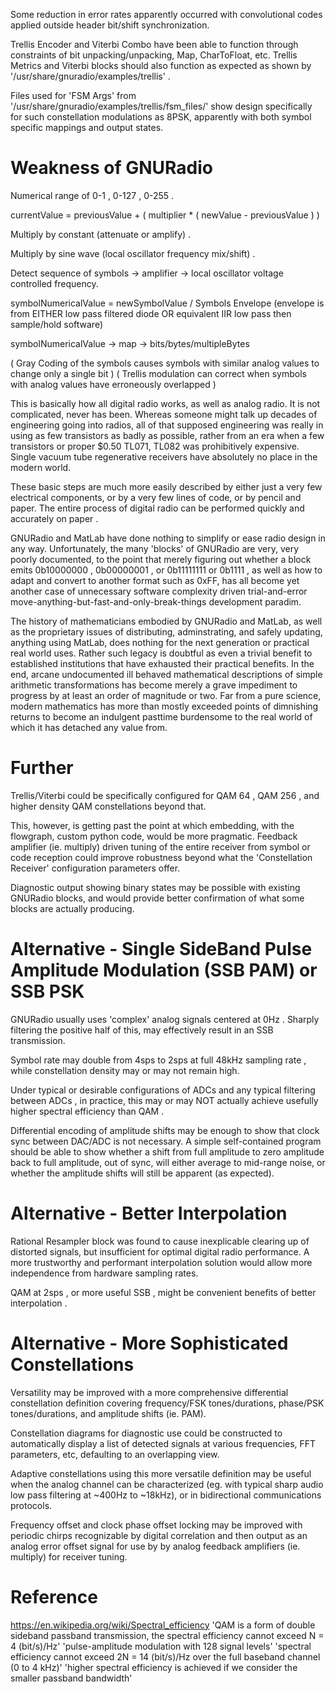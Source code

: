 
Some reduction in error rates apparently occurred with convolutional codes applied outside header bit/shift synchronization.

Trellis Encoder and Viterbi Combo have been able to function through constraints of bit unpacking/unpacking, Map, CharToFloat, etc. Trellis Metrics and Viterbi blocks should also function as expected as shown by '/usr/share/gnuradio/examples/trellis' .

Files used for 'FSM Args' from '/usr/share/gnuradio/examples/trellis/fsm_files/' show design specifically for such constellation modulations as 8PSK, apparently with both symbol specific mappings and output states.


# Weakness of GNURadio

Numerical range of 0-1 , 0-127 , 0-255 .

currentValue = previousValue + ( multiplier * ( newValue - previousValue ) )

Multiply by constant (attenuate or amplify) .


Multiply by sine wave (local oscillator frequency mix/shift) .

Detect sequence of symbols -> amplifier -> local oscillator voltage controlled frequency.

symbolNumericalValue = newSymbolValue / Symbols Envelope
 (envelope is from EITHER low pass filtered diode OR equivalent IIR low pass then sample/hold software)

symbolNumericalValue -> map -> bits/bytes/multipleBytes

( Gray Coding of the symbols causes symbols with similar analog values to change only a single bit )
( Trellis modulation can correct when symbols with analog values have erroneously overlapped )


This is basically how all digital radio works, as well as analog radio. It is not complicated, never has been. Whereas someone might talk up decades of engineering going into radios, all of that supposed engineering was really in using as few transistors as badly as possible, rather from an era when a few transistors or proper $0.50 TL071, TL082 was prohibitively expensive. Single vacuum tube regenerative receivers have absolutely no place in the  modern world.

These basic steps are much more easily described by either just a very few electrical components, or by a very few lines of code, or by pencil and paper. The entire process of digital radio can be performed quickly and accurately on paper .

GNURadio and MatLab have done nothing to simplify or ease radio design in any way. Unfortunately, the many 'blocks' of GNURadio are very, very poorly documented, to the point that merely figuring out whether a block emits 0b10000000 , 0b00000001 , or 0b11111111 or 0b1111 , as well as how to adapt and convert to another format such as 0xFF, has all become yet another case of unnecessary software complexity driven trial-and-error move-anything-but-fast-and-only-break-things development paradim.


The history of mathematicians embodied by GNURadio and MatLab, as well as the proprietary issues of distributing, adminstrating, and safely updating, anything using MatLab, does nothing for the next generation or practical real world uses. Rather such legacy is doubtful as even a trivial benefit to established institutions that have exhausted their practical benefits. In the end, arcane undocumented ill behaved mathematical descriptions of simple arithmetic transformations has become merely a grave impediment to progress by at least an order of magnitude or two. Far from a pure science, modern mathematics has more than mostly exceeded points of dimnishing returns to become an indulgent pasttime burdensome to the real world of which it has detached any value from.






# Further

Trellis/Viterbi could be specifically configured for QAM 64 , QAM 256 , and higher density QAM constellations beyond that.

This, however, is getting past the point at which embedding, with the flowgraph, custom python code, would be more pragmatic. Feedback amplifier (ie. multiply) driven tuning of the entire receiver from symbol or code reception could improve robustness beyond what the 'Constellation Receiver' configuration parameters offer.

Diagnostic output showing binary states may be possible with existing GNURadio blocks, and would provide better confirmation of what some blocks are actually producing.




# Alternative - Single SideBand Pulse Amplitude Modulation (SSB PAM) or SSB PSK

GNURadio usually uses 'complex' analog signals centered at 0Hz . Sharply filtering the positive half of this, may effectively result in an SSB transmission.

Symbol rate may double from 4sps to 2sps at full 48kHz sampling rate , while constellation density may or may not remain high.

Under typical or desirable configurations of ADCs and any typical filtering between ADCs , in practice, this may or may NOT actually achieve usefully higher spectral efficiency than QAM .

Differential encoding of amplitude shifts may be enough to show that clock sync between DAC/ADC is not necessary. A simple self-contained program should be able to show whether a shift from full amplitude to zero amplitude back to full amplitude, out of sync, will either average to mid-range noise, or whether the amplitude shifts will still be apparent (as expected).



# Alternative - Better Interpolation

Rational Resampler block was found to cause inexplicable clearing up of distorted signals, but insufficient for optimal digital radio performance. A more trustworthy and performant interpolation solution would allow more independence from hardware sampling rates.

QAM at 2sps , or more useful SSB , might be convenient benefits of better interpolation .



# Alternative - More Sophisticated Constellations

Versatility may be improved with a more comprehensive differential constellation definition covering frequency/FSK tones/durations, phase/PSK tones/durations, and amplitude shifts (ie. PAM).

Constellation diagrams for diagnostic use could be constructed to automatically display a list of detected signals at various frequencies, FFT parameters, etc, defaulting to an overlapping view.

Adaptive constellations using this more versatile definition may be useful when the analog channel can be characterized (eg. with typical sharp audio low pass filtering at ~400Hz to ~18kHz), or in bidirectional communications protocols.

Frequency offset and clock phase offset locking may be improved with periodic chirps recognizable by digital correlation and then output as an analog error offset signal for use by by analog feedback amplifiers (ie. multiply) for receiver tuning.







# Reference

https://en.wikipedia.org/wiki/Spectral_efficiency
	'QAM is a form of double sideband passband transmission, the spectral efficiency cannot exceed N = 4 (bit/s)/Hz'
	'pulse-amplitude modulation with 128 signal levels' 'spectral efficiency cannot exceed 2N = 14 (bit/s)/Hz over the full baseband channel (0 to 4 kHz)' 'higher spectral efficiency is achieved if we consider the smaller passband bandwidth'
